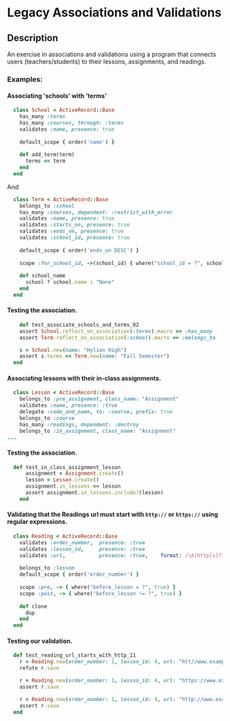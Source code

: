# Legacy Associations and Validations

## Description

An exercise in associations and validations using a program that connects users (teachers/students) to their lessons, assignments, and readings.

### Examples: 

#### Associating 'schools' with 'terms'
```ruby
  class School < ActiveRecord::Base
    has_many :terms
    has_many :courses, through: :terms
    validates :name, presence: true
  
    default_scope { order('name') }
  
    def add_term(term)
      terms << term
    end
  end
```
And

```ruby 
  class Term < ActiveRecord::Base
    belongs_to :school
    has_many :courses, dependent: :restrict_with_error
    validates :name, presence: true
    validates :starts_on, presence: true
    validates :ends_on, presence: true
    validates :school_id, presence: true
  
    default_scope { order('ends_on DESC') }
  
    scope :for_school_id, ->(school_id) { where("school_id = ?", school_id) }
  
    def school_name
      school ? school.name : "None"
    end
  end

```

#### Testing the association.
```ruby
    def test_associate_schools_and_terms_02
    assert School.reflect_on_association(:terms).macro == :has_many
    assert Term.reflect_on_association(:school).macro == :belongs_to

    s = School.new(name: "Hylian High")
    assert s.terms << Term.new(name: "Fall Semester")
  end
```

#### Associating lessons with their in-class assignments.
```ruby
  class Lesson < ActiveRecord::Base
    belongs_to :pre_assignment, class_name: "Assignment"
    validates :name, presence: :true
    delegate :code_and_name, to: :course, prefix: true
    belongs_to :course
    has_many :readings, dependent: :destroy
    belongs_to :in_assignment, class_name: "Assignment"
...
```

#### Testing the association.
```ruby
  def test_in_class_assignment_lesson
      assignment = Assignment.create()
      lesson = Lesson.create()
      assignment.in_lessons << lesson
      assert assignment.in_lessons.include?(lesson)
    end

```
#### Validating that the Readings url must start with `http://` or `https://` using regular expressions.
```ruby
  class Reading < ActiveRecord::Base
    validates :order_number,  presence: :true
    validates :lesson_id,     presence: :true
    validates :url,           presence: :true,    format: /\A(http[s]?):\/\/.+/i
  
    belongs_to :lesson
    default_scope { order('order_number') }
  
    scope :pre, -> { where("before_lesson = ?", true) }
    scope :post, -> { where("before_lesson != ?", true) }
  
    def clone
      dup
    end
  end

```

#### Testing our validation.
```ruby
  def test_reading_url_starts_with_http_11
    r = Reading.new(order_number: 1, lesson_id: 4, url: "htt//www.example.com")
    refute r.save

    r = Reading.new(order_number: 1, lesson_id: 4, url: "https://www.example.com")
    assert r.save

    r = Reading.new(order_number: 1, lesson_id: 4, url: "http://www.example.com")
    assert r.save
  end
  ```
